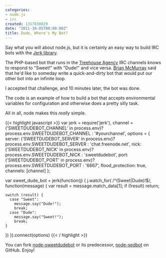 ```yaml
---
categories:
- node.js
- irc
created: 1317838029
date: "2011-10-05T00:00:00Z"
title: Dude, Where's My Bot?
---
```


Say what you will about node.js, but it is certainly an easy way to build IRC bots with the [Jerk library](https://github.com/gf3/Jerk).

The PHP-based bot that runs in the [Treehouse Agency](http://www.treehouseagency.com) IRC channels knows to respond to "Sweet!" with "Dude!" and vice versa. [Brian McMurray](http://www.brianmcmurray.com) said that he'd like to someday write a quick-and-dirty bot that would put our other bot into an infinite loop.

I accepted that challenge, and 10 minutes later, the bot was done.

The code is an example of how to build a bot that accepts environmental variables for configuration and otherwise does a pretty silly task.

<!--more-->
All in all, node makes this *really* simple.

{{< highlight javascript >}}
var jerk = require('jerk'),
    channel = ('SWEETDUDEBOT_CHANNEL' in process.env)? process.env.SWEETDUDEBOT_CHANNEL : '#yourchannel',
    options = {
      server: ('SWEETDUDEBOT_SERVER' in process.env)? process.env.SWEETDUDEBOT_SERVER : 'chat.freenode.net',
      nick: ('SWEETDUDEBOT_NICK' in process.env)? process.env.SWEETDUDEBOT_NICK : 'sweetdudebot',
      port: ('SWEETDUDEBOT_PORT' in process.env)? process.env.SWEETDUDEBOT_PORT : '6667',
      flood_protection: true,
      channels: [channel]
    };

var sweet_dude_bot = jerk(function(j) {
  j.watch_for( /^(Sweet|Dude)!$/, function(message) {
    var result = message.match_data[1];
    if (!result)
      return;

    switch (result) {
      case "Sweet":
        message.say("Dude!");
        break;
      case "Dude":
        message.say("Sweet!");
        break;
    }
  })
}).connect(options)
{{< / highlight >}}

You can fork [node-sweetdudebot](https://github.com/smerrill/node-sweetdudebot) or its predecessor, [node-sedbot](https://github.com/smerrill/node-sedbot) on GitHub. Enjoy!

